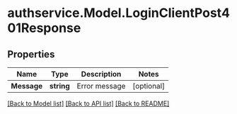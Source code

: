 # authservice.Model.LoginClientPost401Response

## Properties

Name | Type | Description | Notes
------------ | ------------- | ------------- | -------------
**Message** | **string** | Error message | [optional] 

[[Back to Model list]](../README.md#documentation-for-models) [[Back to API list]](../README.md#documentation-for-api-endpoints) [[Back to README]](../README.md)

